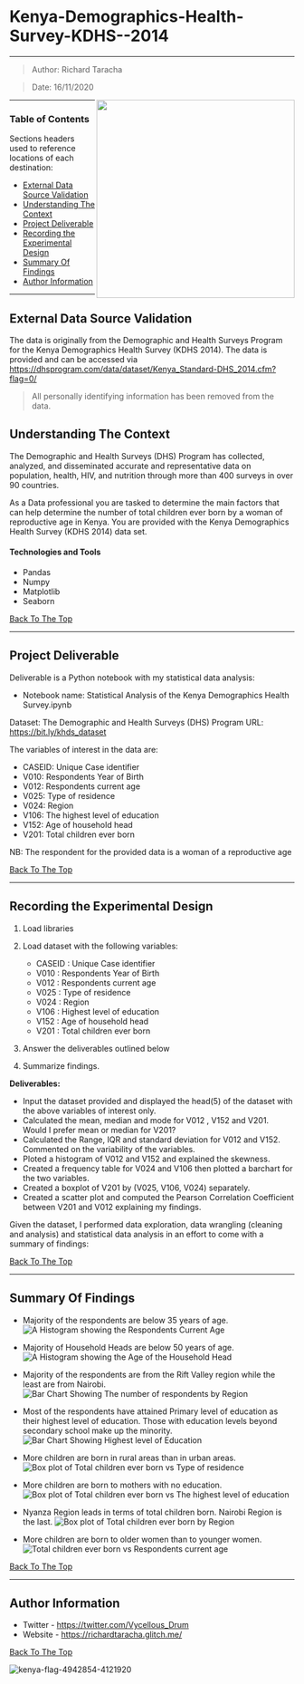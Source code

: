 # Kenya-Demographics-Health-Survey-KDHS--2014
---

> Author: Richard Taracha

> Date: 16/11/2020

<!-- Alignment options!!!!! -->
<img align="right" width="350" height="350" src="https://github.com/TarachaR/Kenya-Demographics-Health-Survey-KDHS--2014/assets/67068918/45a40220-dcd8-48d9-ab2b-602cd1cbf1e8.gif">

<!-- ![10498-map-africa](https://user-images.githubusercontent.com/67068918/157054966-747112ef-f7b1-40e6-8c5e-a593a82fb02a.gif) -->

---

### Table of Contents
Sections headers used to reference locations of each destination:

- [External Data Source Validation](#external-data-source-validation)
- [Understanding The Context](#understanding-the-context)
- [Project Deliverable](#project-deliverable)
- [Recording the Experimental Design](#recording-the-experimental-design)
- [Summary Of Findings](#summary-of-findings)
- [Author Information](#author-information)

---

## External Data Source Validation

The data is originally from the Demographic and Health Surveys Program for the Kenya Demographics Health Survey (KDHS 2014). The data is provided and can be accessed via https://dhsprogram.com/data/dataset/Kenya_Standard-DHS_2014.cfm?flag=0/

> All personally identifying information has been removed from the data.

## Understanding The Context

The Demographic and Health Surveys (DHS) Program has collected, analyzed, and disseminated accurate and representative data on population, health, HIV, and nutrition through more than 400 surveys in over 90 countries.

As a Data professional you are tasked to determine the main factors that can help determine the number of total children ever born by a woman of reproductive age in Kenya. You are provided with the Kenya Demographics Health Survey (KDHS 2014) data set.

#### Technologies and Tools

- Pandas
- Numpy
- Matplotlib
- Seaborn

[Back To The Top](#Kenya-Demographics-Health-Survey-KDHS--2014)

---

## Project Deliverable
Deliverable is a Python notebook with my statistical data analysis:

* Notebook name: Statistical Analysis of the Kenya Demographics Health Survey.ipynb

Dataset:
The Demographic and Health Surveys (DHS) Program URL: https://bit.ly/khds_dataset

The variables of interest in the data are:
- CASEID: Unique Case identifier
- V010: Respondents Year of Birth
- V012: Respondents current age
- V025: Type of residence
- V024: Region
- V106: The highest level of education
- V152: Age of household head
- V201: Total children ever born

NB: The respondent for the provided data is a woman of a reproductive age

[Back To The Top](#Kenya-Demographics-Health-Survey-KDHS--2014)

---

## Recording the Experimental Design
1. Load libraries
2. Load dataset with the following variables:
    
    * CASEID : Unique Case identifier
    * V010 : Respondents Year of Birth
    * V012 : Respondents current age
    * V025 : Type of residence
    * V024 : Region
    * V106 : Highest level of education
    * V152 : Age of household head
    * V201 : Total children ever born
    
3. Answer the deliverables outlined below
4. Summarize findings.

**Deliverables:**
* Input the dataset provided and displayed the head(5) of the dataset with the above variables of interest only.
* Calculated the mean, median and mode for V012 , V152 and V201. Would I prefer mean or median for V201?
* Calculated the Range, IQR and standard deviation for V012 and V152. Commented on the variability of the variables.
* Ploted a histogram of V012 and V152 and explained the skewness.
* Created a frequency table for V024 and V106 then plotted a barchart for the two variables.
* Created a boxplot of V201 by (V025, V106, V024) separately.
* Created a scatter plot and computed the Pearson Correlation Coefficient between V201 and V012 explaining my findings.

Given the dataset, I performed data exploration, data wrangling (cleaning and analysis) and statistical data analysis in an effort to come with a summary of findings:

[Back To The Top](#Kenya-Demographics-Health-Survey-KDHS--2014)

---

## Summary Of Findings
* Majority of the respondents are below 35 years of age.
![A Histogram showing the Respondents Current Age](https://user-images.githubusercontent.com/67068918/99255760-719dcc80-2825-11eb-8255-f9d06a8881be.png)

* Majority of Household Heads are below 50 years of age.
![A Histogram showing the Age of the Household Head](https://user-images.githubusercontent.com/67068918/99256118-f4268c00-2825-11eb-8308-e75994a6df3c.png)

* Majority of the respondents are from the Rift Valley region while the least are from Nairobi.
![Bar Chart Showing The number of respondents by Region](https://user-images.githubusercontent.com/67068918/99261392-b9285680-282d-11eb-8af0-a61df746b593.png)

* Most of the respondents have attained Primary level of education as their highest level of education. Those with education levels beyond secondary school make up the minority.
![Bar Chart Showing Highest level of Education](https://user-images.githubusercontent.com/67068918/99267351-e62c3780-2834-11eb-8f7c-d37407c9dfd1.png)

* More children are born in rural areas than in urban areas.
![Box plot of Total children ever born vs Type of residence](https://user-images.githubusercontent.com/67068918/99261684-19b79380-282e-11eb-931a-fed3347089af.png)

* More children are born to mothers with no education.
![Box plot of Total children ever born vs The highest level of education](https://user-images.githubusercontent.com/67068918/99267912-969a3b80-2835-11eb-96ed-716ab704f24a.png)

* Nyanza Region leads in terms of total children born. Nairobi Region is the last.
![Box plot of Total children ever born by Region](https://user-images.githubusercontent.com/67068918/99262038-8a5eb000-282e-11eb-8232-2d0b8a89422f.png)

* More children are born to older women than to younger women.
![Total children ever born vs Respondents current age](https://user-images.githubusercontent.com/67068918/99268483-45d71280-2836-11eb-9cf9-2d832653813b.png)

[Back To The Top](#Kenya-Demographics-Health-Survey-KDHS--2014)

---

## Author Information

- Twitter - https://twitter.com/Vycellous_Drum
- Website - https://richardtaracha.glitch.me/

[Back To The Top](#Kenya-Demographics-Health-Survey-KDHS--2014)

![kenya-flag-4942854-4121920](https://github.com/TarachaR/Kenya-Demographics-Health-Survey-KDHS--2014/assets/67068918/45a40220-dcd8-48d9-ab2b-602cd1cbf1e8)

